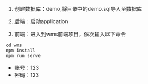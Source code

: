 1. 创建数据库：demo,将目录中的demo.sql导入至数据库

2. 后端：启动application

3. 前端：进入到wms前端项目，依次输入以下命令
```javascript?linenums
cd wms
npm install
npm run serve
```
+ 账号：123
+ 密码：123